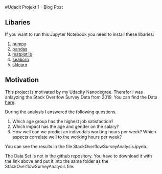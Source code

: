 #Udacit Projekt 1 - Blog Post 

## Libaries

If you  want  to run this  Jupyter Notebook you need to install these libaries:

1. [numpy](https://github.com/numpy/numpy)
2. [pandas](https://github.com/pandas-dev/pandas)
3. [matplotlib](https://github.com/matplotlib/matplotlib)
4. [seaborn](https://github.com/mwaskom/seaborn)
5. [sklearn](https://scikit-learn.org/stable/index.html)

## Motivation

This project is motivated by my Udacity Nanodegree. Therefor I was anlayzing the Stack Overlfow Survey Data from 2019. 
You can find the Data [here](https://insights.stackoverflow.com/survey).

During the analysis I answered the following questions. 

1. Which age group has the highest job satisfaction?
2. Which impact has the age and gender on the salary?
3. How well can we predict an indivudals working hours per week? Which aspects correlate well to the working hours per week?

You can see the results in the file StackOverflowSurveyAnalysis.ipynb.

The Data Set is not in the github repository. You have to download it with the link above and put it into
the same folder as the StackOverflowSurveyAnalysis file.


